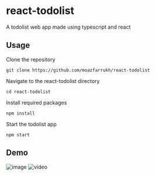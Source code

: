 # react-todolist
A todolist web app made using typescript and react
## Usage
Clone the repository
```
git clone https://github.com/moazfarrukh/react-todolist
```
Navigate to the react-todolist directory
```
cd react-todolist
```
Install required packages
```
npm install
```
Start the todolist app
```
npm start
```
## Demo
![image](https://github.com/moazfarrukh/react-todolist/assets/21291203/a35d7dfa-54e0-496b-b103-359d6c41a45a)
![video](https://clipchamp.com/watch/rUMl0Oj1YIA)
